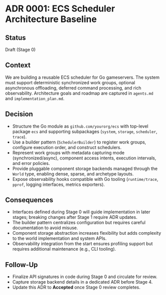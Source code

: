 # ADR 0001: ECS Scheduler Architecture Baseline

## Status
Draft (Stage 0)

## Context
We are building a reusable ECS scheduler for Go gameservers. The system must support deterministic synchronized work groups, optional asynchronous offloading, deferred command processing, and rich observability. Architecture goals and roadmap are captured in `agents.md` and `implementation_plan.md`.

## Decision
- Structure the Go module as `github.com/yourorg/ecs` with top-level package `ecs` and supporting subpackages (`system`, `storage`, `scheduler`, `trace`).
- Use a builder pattern (`SchedulerBuilder`) to register work groups, configure execution order, and construct schedulers.
- Represent work groups with metadata capturing mode (synchronized/async), component access intents, execution intervals, and error policies.
- Provide pluggable component storage backends managed through the `World` type, enabling dense, sparse, and archetype layouts.
- Expose observability hooks compatible with Go tooling (`runtime/trace`, `pprof`, logging interfaces, metrics exporters).

## Consequences
- Interfaces defined during Stage 0 will guide implementation in later stages; breaking changes after Stage 1 require ADR updates.
- The builder pattern centralizes configuration but requires careful documentation to avoid misuse.
- Component storage abstraction increases flexibility but adds complexity to the world implementation and system APIs.
- Observability integration from the start ensures profiling support but requires additional maintenance (e.g., CLI tooling).

## Follow-Up
- Finalize API signatures in code during Stage 0 and circulate for review.
- Capture storage backend details in a dedicated ADR before Stage 4.
- Update this ADR to **Accepted** once Stage 0 review completes.
